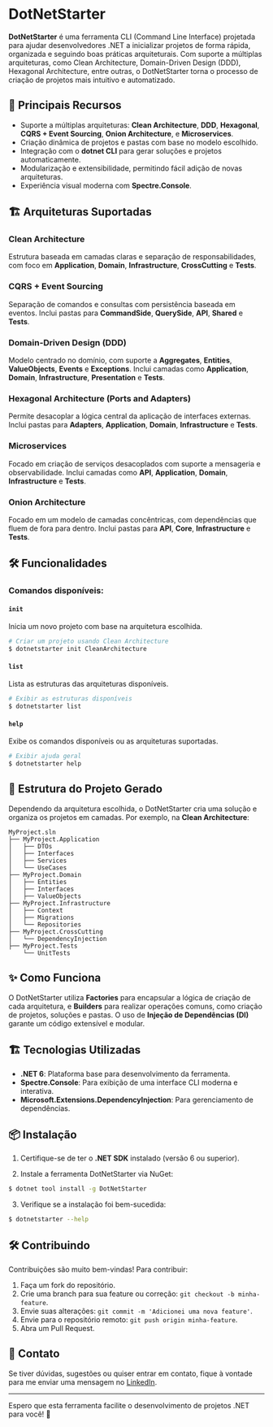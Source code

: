 # DotNetStarter

**DotNetStarter** é uma ferramenta CLI (Command Line Interface) projetada para ajudar desenvolvedores .NET a inicializar projetos de forma rápida, organizada e seguindo boas práticas arquiteturais. Com suporte a múltiplas arquiteturas, como Clean Architecture, Domain-Driven Design (DDD), Hexagonal Architecture, entre outras, o DotNetStarter torna o processo de criação de projetos mais intuitivo e automatizado.

## 🚀 Principais Recursos

- Suporte a múltiplas arquiteturas: **Clean Architecture**, **DDD**, **Hexagonal**, **CQRS + Event Sourcing**, **Onion Architecture**, e **Microservices**.
- Criação dinâmica de projetos e pastas com base no modelo escolhido.
- Integração com o **dotnet CLI** para gerar soluções e projetos automaticamente.
- Modularização e extensibilidade, permitindo fácil adição de novas arquiteturas.
- Experiência visual moderna com **Spectre.Console**.

## 🏗 Arquiteturas Suportadas

### **Clean Architecture**
Estrutura baseada em camadas claras e separação de responsabilidades, com foco em **Application**, **Domain**, **Infrastructure**, **CrossCutting** e **Tests**.

### **CQRS + Event Sourcing**
Separação de comandos e consultas com persistência baseada em eventos. Inclui pastas para **CommandSide**, **QuerySide**, **API**, **Shared** e **Tests**.

### **Domain-Driven Design (DDD)**
Modelo centrado no domínio, com suporte a **Aggregates**, **Entities**, **ValueObjects**, **Events** e **Exceptions**. Inclui camadas como **Application**, **Domain**, **Infrastructure**, **Presentation** e **Tests**.

### **Hexagonal Architecture (Ports and Adapters)**
Permite desacoplar a lógica central da aplicação de interfaces externas. Inclui pastas para **Adapters**, **Application**, **Domain**, **Infrastructure** e **Tests**.

### **Microservices**
Focado em criação de serviços desacoplados com suporte a mensageria e observabilidade. Inclui camadas como **API**, **Application**, **Domain**, **Infrastructure** e **Tests**.

### **Onion Architecture**
Focado em um modelo de camadas concêntricas, com dependências que fluem de fora para dentro. Inclui pastas para **API**, **Core**, **Infrastructure** e **Tests**.

## 🛠 Funcionalidades

### Comandos disponíveis:

#### `init`
Inicia um novo projeto com base na arquitetura escolhida.

```bash
# Criar um projeto usando Clean Architecture
$ dotnetstarter init CleanArchitecture
```

#### `list`
Lista as estruturas das arquiteturas disponíveis.

```bash
# Exibir as estruturas disponíveis
$ dotnetstarter list 
```

#### `help`
Exibe os comandos disponíveis ou as arquiteturas suportadas.

```bash
# Exibir ajuda geral
$ dotnetstarter help
```

## 📂 Estrutura do Projeto Gerado
Dependendo da arquitetura escolhida, o DotNetStarter cria uma solução e organiza os projetos em camadas. Por exemplo, na **Clean Architecture**:

```plaintext
MyProject.sln
├── MyProject.Application
│   ├── DTOs
│   ├── Interfaces
│   ├── Services
│   └── UseCases
├── MyProject.Domain
│   ├── Entities
│   ├── Interfaces
│   ├── ValueObjects
├── MyProject.Infrastructure
│   ├── Context
│   ├── Migrations
│   └── Repositories
├── MyProject.CrossCutting
│   └── DependencyInjection
├── MyProject.Tests
    └── UnitTests
```

## ✨ Como Funciona
O DotNetStarter utiliza **Factories** para encapsular a lógica de criação de cada arquitetura, e **Builders** para realizar operações comuns, como criação de projetos, soluções e pastas. O uso de **Injeção de Dependências (DI)** garante um código extensível e modular.

## 🏗 Tecnologias Utilizadas

- **.NET 6**: Plataforma base para desenvolvimento da ferramenta.
- **Spectre.Console**: Para exibição de uma interface CLI moderna e interativa.
- **Microsoft.Extensions.DependencyInjection**: Para gerenciamento de dependências.

## 📦 Instalação

1. Certifique-se de ter o **.NET SDK** instalado (versão 6 ou superior).

2. Instale a ferramenta DotNetStarter via NuGet:

```bash
$ dotnet tool install -g DotNetStarter
```

3. Verifique se a instalação foi bem-sucedida:

```bash
$ dotnetstarter --help
```

## 🛠 Contribuindo
Contribuições são muito bem-vindas! Para contribuir:

1. Faça um fork do repositório.
2. Crie uma branch para sua feature ou correção: `git checkout -b minha-feature`.
3. Envie suas alterações: `git commit -m 'Adicionei uma nova feature'`.
4. Envie para o repositório remoto: `git push origin minha-feature`.
5. Abra um Pull Request.

## 💬 Contato

Se tiver dúvidas, sugestões ou quiser entrar em contato, fique à vontade para me enviar uma mensagem no [LinkedIn](https://www.linkedin.com/in/rafaelx0liveira).

---

Espero que esta ferramenta facilite o desenvolvimento de projetos .NET para você! 🚀